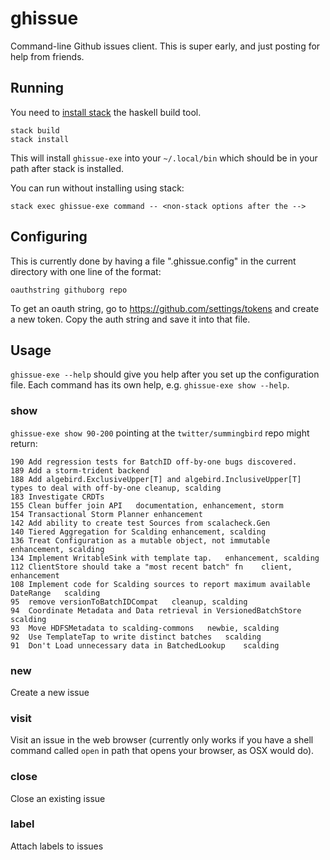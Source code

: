 # ghissue
Command-line Github issues client. This is super early, and just posting for help from friends.

## Running
You need to [install stack](http://docs.haskellstack.org/en/stable/README.html#how-to-install) the
haskell build tool.
```
stack build
stack install
```
This will install `ghissue-exe` into your `~/.local/bin` which should be in your path after stack is
installed.

You can run without installing using stack:
```
stack exec ghissue-exe command -- <non-stack options after the -->
```

## Configuring

This is currently done by having a file ".ghissue.config" in the current directory
with one line of the format:
```
oauthstring githuborg repo
```
To get an oauth string, go to https://github.com/settings/tokens and create a new token. Copy the
auth string and save it into that file.

## Usage
`ghissue-exe --help` should give you help after you set up the configuration file. Each
command has its own help, e.g. `ghissue-exe show --help`.

### show

`ghissue-exe show 90-200` pointing at the `twitter/summingbird` repo might return:

```
190	Add regression tests for BatchID off-by-one bugs discovered.	
189	Add a storm-trident backend	
188	Add algebird.ExclusiveUpper[T] and algebird.InclusiveUpper[T] types to deal with off-by-one	cleanup, scalding
183	Investigate CRDTs	
155	Clean buffer join API	documentation, enhancement, storm
154	Transactional Storm Planner	enhancement
142	Add ability to create test Sources from scalacheck.Gen	
140	Tiered Aggregation for Scalding	enhancement, scalding
136	Treat Configuration as a mutable object, not immutable	enhancement, scalding
134	Implement WritableSink with template tap.	enhancement, scalding
112	ClientStore should take a "most recent batch" fn	client, enhancement
108	Implement code for Scalding sources to report maximum available DateRange	scalding
95	remove versionToBatchIDCompat	cleanup, scalding
94	Coordinate Metadata and Data retrieval in VersionedBatchStore	scalding
93	Move HDFSMetadata to scalding-commons	newbie, scalding
92	Use TemplateTap to write distinct batches	scalding
91	Don't Load unnecessary data in BatchedLookup	scalding
```

### new
Create a new issue

### visit
Visit an issue in the web browser (currently only works if you have a shell command called `open` in
path that opens your browser, as OSX would do).

### close
Close an existing issue

### label
Attach labels to issues
